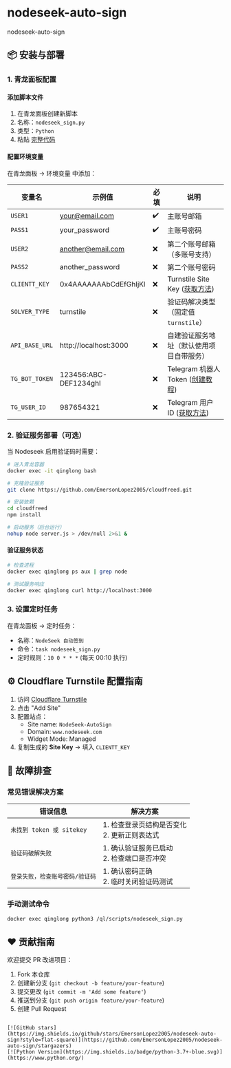 # nodeseek-auto-sign
nodeseek-auto-sign

## 📦 安装与部署

### 1. 青龙面板配置

#### 添加脚本文件
1. 在青龙面板创建新脚本
2. 名称：`nodeseek_sign.py`
3. 类型：`Python`
4. 粘贴 [完整代码](https://github.com/EmersonLopez2005/nodeseek-auto-sign/blob/main/sign.py)

#### 配置环境变量
在青龙面板 → 环境变量 中添加：

| 变量名          | 示例值                  | 必填 | 说明                                                                 |
|-----------------|-------------------------|------|----------------------------------------------------------------------|
| `USER1`         | your@email.com          | ✔️   | 主账号邮箱                                                           |
| `PASS1`         | your_password           | ✔️   | 主账号密码                                                           |
| `USER2`         | another@email.com       | ❌   | 第二个账号邮箱（多账号支持）                                         |
| `PASS2`         | another_password        | ❌   | 第二个账号密码                                                       |
| `CLIENTT_KEY`   | 0x4AAAAAAAbCdEfGhIjKl   | ❌   | Turnstile Site Key ([获取方法](#cloudflare-turnstile-配置指南))      |
| `SOLVER_TYPE`   | turnstile               | ❌   | 验证码解决类型（固定值 `turnstile`）                                 |
| `API_BASE_URL`  | http://localhost:3000   | ❌   | 自建验证服务地址（默认使用项目自带服务）                             |
| `TG_BOT_TOKEN`  | 123456:ABC-DEF1234ghI   | ❌   | Telegram 机器人 Token ([创建教程](https://core.telegram.org/bots)) |
| `TG_USER_ID`    | 987654321               | ❌   | Telegram 用户 ID ([获取方法](https://t.me/userinfobot))            |

### 2. 验证服务部署（可选）
当 Nodeseek 启用验证码时需要：

```bash
# 进入青龙容器
docker exec -it qinglong bash

# 克隆验证服务
git clone https://github.com/EmersonLopez2005/cloudfreed.git

# 安装依赖
cd cloudfreed
npm install

# 启动服务（后台运行）
nohup node server.js > /dev/null 2>&1 &
```

#### 验证服务状态
```bash
# 检查进程
docker exec qinglong ps aux | grep node

# 测试服务响应
docker exec qinglong curl http://localhost:3000
```

### 3. 设置定时任务
在青龙面板 → 定时任务：
- 名称：`NodeSeek 自动签到`
- 命令：`task nodeseek_sign.py`
- 定时规则：`10 0 * * *` (每天 00:10 执行)

## ⚙️ Cloudflare Turnstile 配置指南
1. 访问 [Cloudflare Turnstile](https://dash.cloudflare.com/?to=/:account/turnstile)
2. 点击 "Add Site"
3. 配置站点：
   - Site name: `NodeSeek-AutoSign`
   - Domain: `www.nodeseek.com`
   - Widget Mode: Managed
4. 复制生成的 **Site Key** → 填入 `CLIENTT_KEY`

## 🔧 故障排查
### 常见错误解决方案
| 错误信息 | 解决方案 |
|----------|----------|
| `未找到 token 或 sitekey` | 1. 检查登录页结构是否变化<br>2. 更新正则表达式 |
| `验证码破解失败` | 1. 确认验证服务已启动<br>2. 检查端口是否冲突 |
| `登录失败，检查账号密码/验证码` | 1. 确认密码正确<br>2. 临时关闭验证码测试 |

### 手动测试命令
```bash
docker exec qinglong python3 /ql/scripts/nodeseek_sign.py
```

## ❤️ 贡献指南
欢迎提交 PR 改进项目：
1. Fork 本仓库
2. 创建新分支 (`git checkout -b feature/your-feature`)
3. 提交更改 (`git commit -m 'Add some feature'`)
4. 推送到分支 (`git push origin feature/your-feature`)
5. 创建 Pull Request
```

[![GitHub stars](https://img.shields.io/github/stars/EmersonLopez2005/nodeseek-auto-sign?style=flat-square)](https://github.com/EmersonLopez2005/nodeseek-auto-sign/stargazers)
[![Python Version](https://img.shields.io/badge/python-3.7+-blue.svg)](https://www.python.org/)

